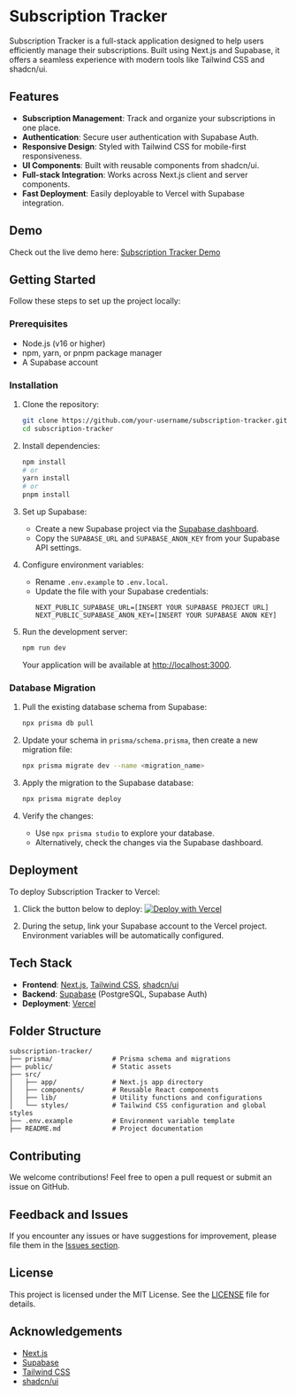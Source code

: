 # Subscription Tracker

Subscription Tracker is a full-stack application designed to help users efficiently manage their subscriptions. Built using Next.js and Supabase, it offers a seamless experience with modern tools like Tailwind CSS and shadcn/ui.

## Features

- **Subscription Management**: Track and organize your subscriptions in one place.
- **Authentication**: Secure user authentication with Supabase Auth.
- **Responsive Design**: Styled with Tailwind CSS for mobile-first responsiveness.
- **UI Components**: Built with reusable components from shadcn/ui.
- **Full-stack Integration**: Works across Next.js client and server components.
- **Fast Deployment**: Easily deployable to Vercel with Supabase integration.

## Demo

Check out the live demo here: [Subscription Tracker Demo](https://demo-nextjs-with-supabase.vercel.app/)

## Getting Started

Follow these steps to set up the project locally:

### Prerequisites

- Node.js (v16 or higher)
- npm, yarn, or pnpm package manager
- A Supabase account

### Installation

1. Clone the repository:

   ```bash
   git clone https://github.com/your-username/subscription-tracker.git
   cd subscription-tracker
   ```

2. Install dependencies:

   ```bash
   npm install
   # or
   yarn install
   # or
   pnpm install
   ```

3. Set up Supabase:

   - Create a new Supabase project via the [Supabase dashboard](https://database.new).
   - Copy the `SUPABASE_URL` and `SUPABASE_ANON_KEY` from your Supabase API settings.

4. Configure environment variables:

   - Rename `.env.example` to `.env.local`.
   - Update the file with your Supabase credentials:
     ```
     NEXT_PUBLIC_SUPABASE_URL=[INSERT YOUR SUPABASE PROJECT URL]
     NEXT_PUBLIC_SUPABASE_ANON_KEY=[INSERT YOUR SUPABASE ANON KEY]
     ```

5. Run the development server:
   ```bash
   npm run dev
   ```
   Your application will be available at [http://localhost:3000](http://localhost:3000).

### Database Migration

1. Pull the existing database schema from Supabase:

   ```bash
   npx prisma db pull
   ```

2. Update your schema in `prisma/schema.prisma`, then create a new migration file:

   ```bash
   npx prisma migrate dev --name <migration_name>
   ```

3. Apply the migration to the Supabase database:

   ```bash
   npx prisma migrate deploy
   ```

4. Verify the changes:
   - Use `npx prisma studio` to explore your database.
   - Alternatively, check the changes via the Supabase dashboard.

## Deployment

To deploy Subscription Tracker to Vercel:

1. Click the button below to deploy:
   [![Deploy with Vercel](https://vercel.com/button)](https://vercel.com/new/clone?repository-url=https://github.com/your-username/subscription-tracker)

2. During the setup, link your Supabase account to the Vercel project. Environment variables will be automatically configured.

## Tech Stack

- **Frontend**: [Next.js](https://nextjs.org), [Tailwind CSS](https://tailwindcss.com), [shadcn/ui](https://ui.shadcn.com)
- **Backend**: [Supabase](https://supabase.com) (PostgreSQL, Supabase Auth)
- **Deployment**: [Vercel](https://vercel.com)

## Folder Structure

```
subscription-tracker/
├── prisma/               # Prisma schema and migrations
├── public/               # Static assets
├── src/
│   ├── app/              # Next.js app directory
│   ├── components/       # Reusable React components
│   ├── lib/              # Utility functions and configurations
│   └── styles/           # Tailwind CSS configuration and global styles
├── .env.example          # Environment variable template
├── README.md             # Project documentation
```

## Contributing

We welcome contributions! Feel free to open a pull request or submit an issue on GitHub.

## Feedback and Issues

If you encounter any issues or have suggestions for improvement, please file them in the [Issues section](https://github.com/your-username/subscription-tracker/issues).

## License

This project is licensed under the MIT License. See the [LICENSE](./LICENSE) file for details.

## Acknowledgements

- [Next.js](https://nextjs.org)
- [Supabase](https://supabase.com)
- [Tailwind CSS](https://tailwindcss.com)
- [shadcn/ui](https://ui.shadcn.com)
